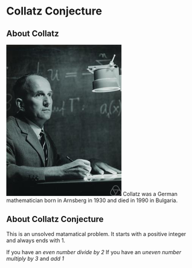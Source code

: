 # Collatz Conjecture

## About Collatz 
![Collatz](Lothar_Collatz.jpg)
Collatz was a German mathematician born in Arnsberg in 1930 and died in 1990 in Bulgaria. 

## About Collatz Conjecture 
This is an unsolved matamatical problem. It starts with a positive integer and always ends with 1. 

If you have an *even number divide by 2* 
If you have an *uneven number multiply by 3* and *add 1*
